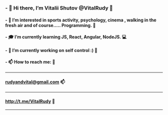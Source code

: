 ### - 👋 Hi there, I’m Vitalii Shutov @VitalRudy 👋
#### - :octopus: I’m interested in sports activity, psychology, cinema , walking in the fresh air and of course..... Programming. :thought_balloon:
#### - :mortar_board: I’m currently learning JS, React, Angular, NodeJS. :computer:
#### -  :high_brightness: I’m currently working on self control :) :high_brightness:
#### - 📫 How to reach me: :postbox:
----------------------
#### rudyandvital@gmail.com  :mailbox:
----------------------
#### http://t.me/VitalRudy  :calling:
----------------------

